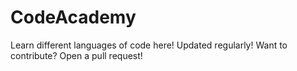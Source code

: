 # CodeAcademy
Learn different languages of code here! Updated regularly! Want to contribute? Open a pull request!

